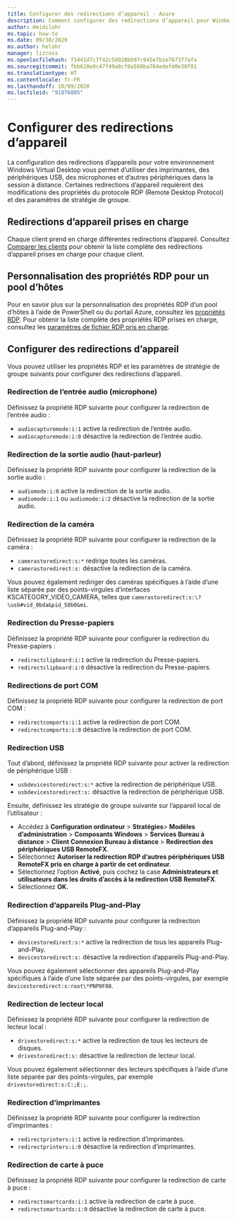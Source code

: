 ```yaml
---
title: Configurer des redirections d’appareil - Azure
description: Comment configurer des redirections d’appareil pour Windows Virtual Desktop.
author: Heidilohr
ms.topic: how-to
ms.date: 09/30/2020
ms.author: helohr
manager: lizross
ms.openlocfilehash: f3441d7c7f42c58928bb97c945e7b1e7673f7afa
ms.sourcegitcommit: fbb620e0c47f49a8cf0a568ba704edefd0e30f81
ms.translationtype: HT
ms.contentlocale: fr-FR
ms.lasthandoff: 10/09/2020
ms.locfileid: "91876805"
---
```

# <a name="configure-device-redirections"></a>Configurer des redirections d’appareil

La configuration des redirections d’appareils pour votre environnement Windows Virtual Desktop vous permet d’utiliser des imprimantes, des périphériques USB, des microphones et d’autres périphériques dans la session à distance. Certaines redirections d’appareil requièrent des modifications des propriétés du protocole RDP (Remote Desktop Protocol) et des paramètres de stratégie de groupe.

## <a name="supported-device-redirections"></a>Redirections d’appareil prises en charge

Chaque client prend en charge différentes redirections d’appareil. Consultez [Comparer les clients](https://docs.microsoft.com/windows-server/remote/remote-desktop-services/clients/remote-desktop-app-compare) pour obtenir la liste complète des redirections d’appareil prises en charge pour chaque client.

## <a name="customizing-rdp-properties-for-a-host-pool"></a>Personnalisation des propriétés RDP pour un pool d’hôtes

Pour en savoir plus sur la personnalisation des propriétés RDP d’un pool d’hôtes à l’aide de PowerShell ou du portail Azure, consultez les [propriétés RDP](customize-rdp-properties.md). Pour obtenir la liste complète des propriétés RDP prises en charge, consultez les [paramètres de fichier RDP pris en charge](https://docs.microsoft.com/windows-server/remote/remote-desktop-services/clients/rdp-files?context=/azure/virtual-desktop/context/context).

## <a name="setup-device-redirections"></a>Configurer des redirections d’appareil

Vous pouvez utiliser les propriétés RDP et les paramètres de stratégie de groupe suivants pour configurer des redirections d’appareil.

### <a name="audio-input-microphone-redirection"></a>Redirection de l’entrée audio (microphone)

Définissez la propriété RDP suivante pour configurer la redirection de l’entrée audio :

- `audiocapturemode:i:1` active la redirection de l’entrée audio.
- `audiocapturemode:i:0` désactive la redirection de l’entrée audio.

### <a name="audio-output-speaker-redirection"></a>Redirection de la sortie audio (haut-parleur)

Définissez la propriété RDP suivante pour configurer la redirection de la sortie audio :

- `audiomode:i:0` active la redirection de la sortie audio.
- `audiomode:i:1` ou `audiomode:i:2` désactive la redirection de la sortie audio.

### <a name="camera-redirection"></a>Redirection de la caméra

Définissez la propriété RDP suivante pour configurer la redirection de la caméra :

- `camerastoredirect:s:*` redirige toutes les caméras.
- `camerastoredirect:s:` désactive la redirection de la caméra.

Vous pouvez également rediriger des caméras spécifiques à l’aide d’une liste séparée par des points-virgules d’interfaces KSCATEGORY_VIDEO_CAMERA, telles que `camerastoredirect:s:\?\usb#vid_0bda&pid_58b0&mi`.

### <a name="clipboard-redirection"></a>Redirection du Presse-papiers

Définissez la propriété RDP suivante pour configurer la redirection du Presse-papiers :

- `redirectclipboard:i:1` active la redirection du Presse-papiers.
- `redirectclipboard:i:0` désactive la redirection du Presse-papiers.

### <a name="com-port-redirections"></a>Redirections de port COM

Définissez la propriété RDP suivante pour configurer la redirection de port COM :

- `redirectcomports:i:1` active la redirection de port COM.
- `redirectcomports:i:0` désactive la redirection de port COM.

### <a name="usb-redirection"></a>Redirection USB

Tout d’abord, définissez la propriété RDP suivante pour activer la redirection de périphérique USB :

- `usbdevicestoredirect:s:*` active la redirection de périphérique USB.
- `usbdevicestoredirect:s:` désactive la redirection de périphérique USB.

Ensuite, définissez les stratégie de groupe suivante sur l’appareil local de l’utilisateur :

- Accédez à **Configuration ordinateur** > **Stratégies**> **Modèles d’administration** > **Composants Windows** > **Services Bureau à distance** > **Client Connexion Bureau à distance** > **Redirection des périphériques USB RemoteFX**.
- Sélectionnez **Autoriser la redirection RDP d’autres périphériques USB RemoteFX pris en charge à partir de cet ordinateur**.
- Sélectionnez l’option **Activé**, puis cochez la case **Administrateurs et utilisateurs dans les droits d’accès à la redirection USB RemoteFX**.
- Sélectionnez **OK**.

### <a name="plug-and-play-device-redirection"></a>Redirection d’appareils Plug-and-Play

Définissez la propriété RDP suivante pour configurer la redirection d’appareils Plug-and-Play :

- `devicestoredirect:s:*` active la redirection de tous les appareils Plug-and-Play.
- `devicestoredirect:s:` désactive la redirection d’appareils Plug-and-Play.

Vous pouvez également sélectionner des appareils Plug-and-Play spécifiques à l’aide d’une liste séparée par des points-virgules, par exemple `devicestoredirect:s:root\*PNP0F08`.

### <a name="local-drive-redirection"></a>Redirection de lecteur local

Définissez la propriété RDP suivante pour configurer la redirection de lecteur local :

- `drivestoredirect:s:*` active la redirection de tous les lecteurs de disques.
- `drivestoredirect:s:` désactive la redirection de lecteur local.

Vous pouvez également sélectionner des lecteurs spécifiques à l’aide d’une liste séparée par des points-virgules, par exemple `drivestoredirect:s:C:;E:;`.

### <a name="printer-redirection"></a>Redirection d’imprimantes

Définissez la propriété RDP suivante pour configurer la redirection d’imprimantes :

- `redirectprinters:i:1` active la redirection d’imprimantes.
- `redirectprinters:i:0` désactive la redirection d’imprimantes.

### <a name="smart-card-redirection"></a>Redirection de carte à puce

Définissez la propriété RDP suivante pour configurer la redirection de carte à puce :

- `redirectsmartcards:i:1` active la redirection de carte à puce.
- `redirectsmartcards:i:0` désactive la redirection de carte à puce.
